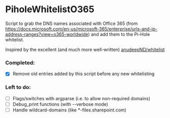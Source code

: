 # PiholeWhitelistO365
Script to grab the DNS names associated with Office 365 (from https://docs.microsoft.com/en-us/microsoft-365/enterprise/urls-and-ip-address-ranges?view=o365-worldwide) and add them to the Pi-Hole whitelist.

Inspired by the excellent (and much more well-written) [anudeepND/whitelist](https://github.com/anudeepND/whitelist)

### Completed:
- [x] Remove old entries added by this script before any new whitelisting

### Left to do:

- [ ] Flags/switches with argparse (i.e. to allow non-required domains)
- [ ] Debug_print functions (with --verbose mode)
- [ ] Handle wildcard-domains (like *-files.sharepoint.com)
